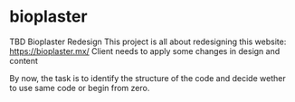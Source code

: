 # bioplaster
TBD Bioplaster Redesign
This project is all about redesigning this website: https://bioplaster.mx/
Client needs to apply some changes in design and content

By now, the task is to identify the structure of the code and decide wether to use same code or begin from zero.
